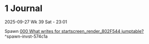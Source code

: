 # 1 Journal

2025-09-27 Wk 39 Sat - 23:01

Spawn [000 What writes for startscreen_render_802F544 jumptable?](investigations/000%20What%20writes%20for%20startscreen_render_802F544%20jumptable%3F.md) <a name="spawn-invst-574c1a" />^spawn-invst-574c1a
